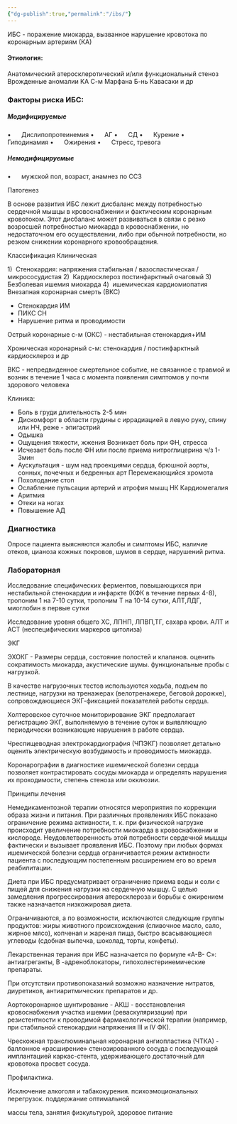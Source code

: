```yaml
---
{"dg-publish":true,"permalink":"/ibs/"}
---
```



ИБС - поражение миокарда, вызванное нарушение кровотока по коронарным артериям (КА)

#### Этиология:
Анатомический атеросклеротический и/или функциональный стеноз
Врожденные аномалии КА С-м Марфана
Б-нь Кавасаки и др

### Факторы риска ИБС: 
##### Модифицируемые
•      Дислипопротеинемия
•      АГ
•      СД
•      Курение
•      Гиподинамия
•      Ожирения
•      Стресс, тревога 
##### Немодифицируемые
•      мужской пол, возраст, анамнез по ССЗ

Патогенез

В основе развития ИБС лежит дисбаланс между потребностью сердечной мышцы в кровоснабжении и фактическим коронарным кровотоком. Этот дисбаланс может развиваться в связи с резко возросшей потребностью миокарда в кровоснабжении, но недостаточном его осуществлении, либо при обычной потребности, но резком снижении коронарного кровообращения.

Классификация Клиническая

1)  Стенокардия: напряжения стабильная / вазоспастическая / микрососудистая
2)  Кардиосклероз постинфарктный очаговый
3)  Безболевая ишемия миокарда
4)  ишемическая кардиомиопатия
Внезапная коронарная смерть (ВКС)
- Стенокардия ИМ
- ПИКС СН
- Нарушение ритма и проводимости

Острый коронарные с-м (ОКС) - нестабильная стенокардия+ИМ

Хроническая коронарный с-м: стенокардия / постинфарктный кардиосклероз и др

ВКС - непредвиденное смертельное событие, не связанное с травмой и возник в течение 1 часа с момента появления симптомов у почти здорового человека

Клиника:
- Боль в груди длительность 2-5 мин
- Дискомфорт в области грудины с иррадиацией в левую руку, спину или НЧ, реже - эпигастрий
- Одышка
- Ощущения тяжести, жжения Возникает боль при ФН, стресса
- Исчезает боль после ФН или после приема нитроглицерина ч/з 1-3мин
- Аускультация - шум над проекциями сердца, брюшной аорты, сонных, почечных и бедренных арт Перемежающийся хромота
- Похолодание стоп
- Ослабление пульсации артерий и атрофия мышц НК Кардиомегалия
- Аритмия
- Отеки на ногах 
- Повышение АД

### Диагностика

Опросе пациента выясняются жалобы и симптомы ИБС, наличие отеков, цианоза кожных покровов, шумов в сердце, нарушений ритма.

### Лабораторная

Исследование специфических ферментов, повышающихся при нестабильной стенокардии и инфаркте (КФК в течение первых 4-8), тропоним 1 на 7-10 сутки, тропоним Т на 10-14 сутки, АЛТ,ЛДГ, миоглобин в первые сутки

Исследование уровня общего ХС, ЛПНП, ЛПВП,ТГ, сахара крови. АЛТ и АСТ (неспецифических маркеров цитолиза)

ЭКГ

ЭХОКГ - Размеры сердца, состояние полостей и клапанов. оценить сократимость миокарда, акустические шумы. функциональные пробы с нагрузкой.

В качестве нагрузочных тестов используются ходьба, подъем по лестнице, нагрузки на тренажерах (велотренажере, беговой дорожке), сопровождающиеся ЭКГ-фиксацией показателей работы сердца.

Холтеровское суточное мониторирование ЭКГ предполагает регистрацию ЭКГ, выполняемую в течение суток и выявляющую периодически возникающие нарушения в работе сердца.

Чреспищеводная электрокардиография (ЧПЭКГ) позволяет детально оценить электрическую возбудимость и проводимость миокарда.

Коронарографии в диагностике ишемической болезни сердца позволяет контрастировать сосуды миокарда и определять нарушения их проходимости, степень стеноза или окклюзии.

Принципы лечения

Немедикаментозной терапии относятся мероприятия по коррекции образа жизни и питания. При различных проявлениях ИБС показано ограничение режима активности, т. к. при физической нагрузке происходит увеличение потребности миокарда в кровоснабжении и кислороде. Неудовлетворенность этой потребности сердечной мышцы фактически и вызывает проявления ИБС. Поэтому при любых формах ишемической болезни сердца ограничивается режим активности пациента с последующим постепенным расширением его во время реабилитации.

Диета при ИБС предусматривает ограничение приема воды и соли с пищей для снижения нагрузки на сердечную мышцу. С целью замедления прогрессирования атеросклероза и борьбы с ожирением также назначается низкожировая диета.

Ограничиваются, а по возможности, исключаются следующие группы продуктов: жиры животного происхождения (сливочное масло, сало, жирное мясо), копченая и жареная пища, быстро всасывающиеся углеводы (сдобная выпечка, шоколад, торты, конфеты).

Лекарственная терания при ИБС назначается по формуле «А-В- С»: антиагреганты, В -адреноблокаторы, гипохолестеринемические препараты.

При отсутствии противопоказаний возможно назначение нитратов, диуретиков, антиаритмических препаратов и др.

Аортокоронарное шунтирование - АКШ - восстановления кровоснабжения участка ишемии (реваскуляризации) при резистентности к проводимой фармакологической терапии (например, при стабильной стенокардии напряжения III и IV ФК).

Чрескожная транслюминальная коронарная ангиопластика (ЧТКА) - баллонное «расширение» стенозированного сосуда с последующей имплантацией каркас-стента, удерживающего достаточный для кровотока просвет сосуда.

Профилактика.

Исключение алкоголя и табакокурения. психоэмоциональных перегрузок. поддержание оптимальной

массы тела, занятия физкультурой, здоровое питание


